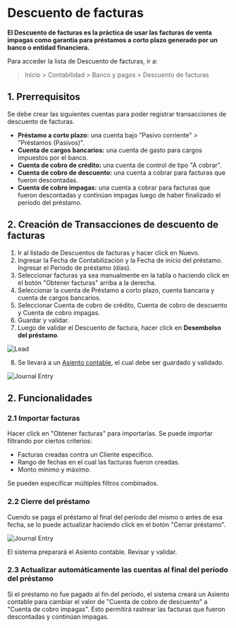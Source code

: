 <!-- add-breadcrumbs -->
# Descuento de facturas

**El Descuento de facturas es la práctica de usar las facturas de venta impagas como garantía para préstamos a corto plazo generado por un banco o entidad financiera.**

Para acceder la lista de Descuento de facturas, ir a:
> Inicio > Contabilidad > Banco y pagos > Descuento de facturas

## 1. Prerrequisitos

Se debe crear las siguientes cuentas para poder registrar transacciones de descuento de facturas.

* **Préstamo a corto plazo:** una cuenta bajo "Pasivo corriente" > "Préstamos (Pasivos)".
* **Cuenta de cargos bancarios:** una cuenta de gasto para cargos impuestos por el banco.
* **Cuenta de cobro de crédito:** una cuenta de control de tipo "A cobrar".
* **Cuenta de cobro de descuento:** una cuenta a cobrar para facturas que fueron descontadas.
* **Cuenta de cobro impagas:** una cuenta a cobrar para facturas que fueron descontadas y continúan impagas luego de haber finalizado el período del préstamo.

## 2. Creación de Transacciones de descuento de facturas

1. Ir al listado de Descuentos de facturas y hacer click en Nuevo.
1. Ingresar la Fecha de Contabilización y la Fecha de inicio del préstamo. Ingresar el Periodo de préstamo (días).
1. Seleccionar facturas ya sea manualmente en la tabla o haciendo click en el botón "Obtener facturas" arriba a la derecha.
1. Seleccionar la cuenta de Préstamo a corto plazo, cuenta bancaria y cuenta de cargos bancarios.
1. Seleccionar Cuenta de cobro de crédito, Cuenta de cobro de descuento y Cuenta de cobro impagas.
1. Guardar y validar.
1. Luego de validar el Descuento de factura, hacer click en **Desembolso del préstamo**.

  <img class="screenshot" alt="Lead" src="{{docs_base_url}}/assets/img/accounts/invoice_discounting.png">
  
8. Se llevará a un [Asiento contable](/docs/user/manual/es/accounts/journal-entry), el cual debe ser guardado y validado.

  ![Journal Entry](/docs/assets/img/accounts/invoice-discounting-je.png)
  
## 2. Funcionalidades

### 2.1 Importar facturas
Hacer click en "Obtener facturas" para importarlas. Se puede importar filtrando por ciertos criterios:

* Facturas creadas contra un Cliente específico.
* Rango de fechas en el cual las facturas fueron creadas.
* Monto mínimo y máximo.

Se pueden especificar múltiples filtros combinados.

### 2.2 Cierre del préstamo
Cuendo se paga el préstamo al final del período del mismo o antes de esa fecha, se lo puede actualizar haciendo click en el botón "Cerrar préstamo".

  ![Journal Entry](/docs/assets/img/accounts/invoice-discounting-disbursed.png)
  
El sistema preparará el Asiento contable. Revisar y validar.

### 2.3 Actualizar automáticamente las cuentas al final del período del préstamo
Si el préstamo no fue pagado al fin del período, el sistema creará un Asiento contable para cambiar el valor de "Cuenta de cobro de descuento" a "Cuenta de cobro impagas". Esto permitirá rastrear las facturas que fueron descontadas y continúan impagas.
